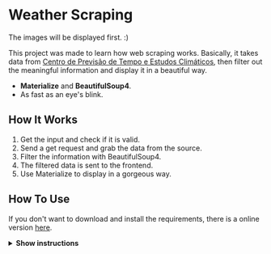 # Weather Scraping

The images will be displayed first. :)

This project was made to learn how web scraping works. Basically, it takes data
from <a href="https://www.cptec.inpe.br/">Centro de Previsão de Tempo e Estudos Climáticos</a>, then filter out 
the meaningful information and display it in a beautiful way.

* **Materialize** and **BeautifulSoup4**.
* As fast as an eye's blink.

## How It Works

1. Get the input and check if it is valid.
2. Send a get request and grab the data from the source.
3. Filter the information with BeautifulSoup4.
4. The filtered data is sent to the frontend.
5. Use Materialize to display in a gorgeous way.


## How To Use

If you don't want to download and install the requirements, there is a online version 
<a href="https://weather-scrape.herokuapp.com/">here</a>.

<details><summary><b>Show instructions</b></summary>

1. Make sure you have installed all the requirements in the requirements.txt
2. Run:

    ```sh
    $ python manage.py runserver
    ```
3. Open the browser and enjoy.

</details>
